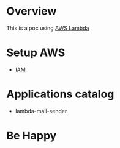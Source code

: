 # Overview

This is a poc using [AWS Lambda](https://aws.amazon.com/lambda/)

# Setup AWS

* [IAM](https://docs.aws.amazon.com/sdk-for-java/v1/developer-guide/setup-credentials.html)

# Applications catalog

* lambda-mail-sender

# Be Happy